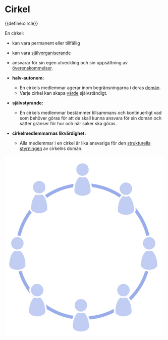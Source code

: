 # Cirkel

<summary>
{{define:circle}}
</summary>

En cirkel:

- kan vara permanent eller tillfällig
- kan vara [självorganiserande](glossary:self-organization)
- ansvarar för sin egen utveckling och sin uppsättning av [överenskommelser](glossary:agreement).

- **halv-autonom:**
    
    - En cirkels medlemmar agerar inom begränsningarna i deras [domän](glossary:domain).
    - Varje cirkel kan skapa [värde](glossary:value) självständigt.
- **självstyrande:** 
    - En cirkels medlemmar bestämmer tillsammans och kontinuerligt vad som behöver göras för att de skall kunna ansvara för sin domän och sätter gränser för hur och när saker ska göras.
- **cirkelmedlemmarnas likvärdighet:** 
    - Alla medlemmar i en cirkel är lika ansvariga för den [strukturella styrningen](glossary:governance) av cirkelns domän.

![Alla medlemmar i en cirkel är lika ansvariga för den strukturella styrningen av cirkelns domän](img/circle/circle.png)